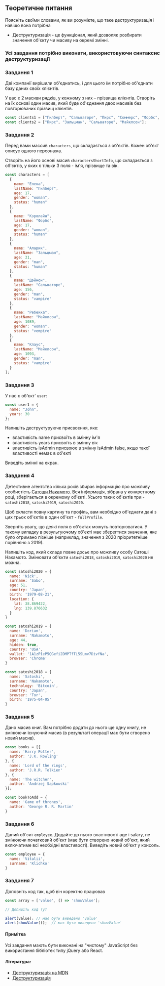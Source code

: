 ## Теоретичне питання
Поясніть своїми словами, як ви розумієте, що таке деструктуризація і навіщо вона потрібна
- Деструктуризація - це функціонал, який дозволяє розбирати значення об'єкту чи масиву на окремі змінні.

### Усі завдання потрібно виконати, використовуючи синтаксис деструктуризації

### Завдання 1

Дві компанії вирішили об'єднатись, і для цього їм потрібно об'єднати базу даних своїх клієнтів.

У вас є 2 масиви рядків, у кожному з них – прізвища клієнтів. Створіть на їх основі один масив, який буде об'єднання двох масивів без повторюваних прізвищ клієнтів.

```javascript
const clients1 = ["Гилберт", "Сальваторе", "Пирс", "Соммерс", "Форбс", "Донован", "Беннет"];
const clients2 = ["Пирс", "Зальцман", "Сальваторе", "Майклсон"];
```

### Завдання 2
Перед вами массив `characters`, що складається з об'єктів. Кожен об'єкт описує одного персонажа.

Створіть на його основі масив `charactersShortInfo`, що складається з об'єктів, у яких є тільки 3 поля - ім'я, прізвище та вік.

```javascript
const characters = [
  {
    name: "Елена",
    lastName: "Гилберт",
    age: 17, 
    gender: "woman",
    status: "human"
  },
  {
    name: "Кэролайн",
    lastName: "Форбс",
    age: 17,
    gender: "woman",
    status: "human"
  },
  {
    name: "Аларик",
    lastName: "Зальцман",
    age: 31,
    gender: "man",
    status: "human"
  },
  {
    name: "Дэймон",
    lastName: "Сальваторе",
    age: 156,
    gender: "man",
    status: "vampire"
  },
  {
    name: "Ребекка",
    lastName: "Майклсон",
    age: 1089,
    gender: "woman",
    status: "vempire"
  },
  {
    name: "Клаус",
    lastName: "Майклсон",
    age: 1093,
    gender: "man",
    status: "vampire"
  }
];
```

### Завдання 3

У нас є об'єкт' `user`:

```javascript
const user1 = {
  name: "John",
  years: 30
};
```

Напишіть деструктуруюче присвоєння, яке:
  - властивість name присвоїть в змінну ім'я
  - властивість years присвоїть в змінну вік
  - властивість isAdmin присвоює в змінну isAdmin false, якщо такої властивості немає в об'єкті
 
Виведіть змінні на екран.

### Завдання 4

Детективне агентство кілька років збирає інформацію про можливу особистість [Сатоши Накамото](https://ru.wikipedia.org/wiki/%D0%A1%D0%B0%D1%82%D0%BE%D1%81%D0%B8_%D0%9D%D0%B0%D0%BA%D0%B0%D0%BC%D0%BE%D1%82%D0%BE). Вся інформація, зібрана у конкретному році, зберігається в окремому об'єкті. Усього таких об'єктів три - `satoshi2018`, `satoshi2019`, `satoshi2020`.

Щоб скласти повну картину та профіль, вам необхідно об'єднати дані з цих трьох об'єктів в один об'єкт - `fullProfile`.

Зверніть увагу, що деякі поля в об'єктах можуть повторюватися. У такому випадку в результуючому об'єкті має зберегтися значення, яке було отримано пізніше (наприклад, значення з 2020 пріоритетніше порівняно з 2019).

Напишіть код, який складе повне досьє про можливу особу Сатоші Накамото. Змінювати об'єкти `satoshi2018`, `satoshi2019`, `satoshi2020` не можна.

```javascript
const satoshi2020 = {
  name: 'Nick',
  surname: 'Sabo',
  age: 51,
  country: 'Japan',
  birth: '1979-08-21',
  location: {
    lat: 38.869422, 
    lng: 139.876632
  }
}

const satoshi2019 = {
  name: 'Dorian',
  surname: 'Nakamoto',
  age: 44,
  hidden: true,
  country: 'USA',
  wallet: '1A1zP1eP5QGefi2DMPTfTL5SLmv7DivfNa',
  browser: 'Chrome'
}

const satoshi2018 = {
  name: 'Satoshi',
  surname: 'Nakamoto', 
  technology: 'Bitcoin',
  country: 'Japan',
  browser: 'Tor',
  birth: '1975-04-05'
}
```

### Завдання 5

Дано масив книг. Вам потрібно додати до нього ще одну книгу, не змінюючи існуючий масив (в результаті операції має бути створено новий масив).

```javascript
const books = [{
  name: 'Harry Potter',
  author: 'J.K. Rowling'
}, {
  name: 'Lord of the rings',
  author: 'J.R.R. Tolkien'
}, {
  name: 'The witcher',
  author: 'Andrzej Sapkowski'
}];

const bookToAdd = {
  name: 'Game of thrones',
  author: 'George R. R. Martin'
}
```

### Завдання 6

Даний об'єкт `employee`. Додайте до нього властивості age і salary, не змінюючи початковий об'єкт (має бути створено новий об'єкт, який включатиме всі необхідні властивості). Виведіть новий об'єкт у консоль.

```javascript
const employee = {
  name: 'Vitalii',
  surname: 'Klichko'
}
```

### Завдання 7
Доповніть код так, щоб він коректно працював

```javascript
const array = ['value', () => 'showValue'];

// Допишіть код тут

alert(value); // має бути виведено 'value'
alert(showValue());  // має бути виведено 'showValue'
```

#### Примітка
Усі завдання мають бути виконані на "чистому" JavaScript без використання бібліотек типу jQuery або React.

#### Література:
- [Деструктуризація на MDN](https://developer.mozilla.org/ru/docs/Web/JavaScript/Reference/Operators/Destructuring_assignment)
- [Деструктуризація](https://learn.javascript.ru/destructuring)
